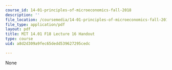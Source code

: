 ```yaml
---
course_id: 14-01-principles-of-microeconomics-fall-2018
description: ''
file_location: /coursemedia/14-01-principles-of-microeconomics-fall-2018/a8d2d309a9fec65dedd539627295cedc_MIT14_01F18_handout16.pdf
file_type: application/pdf
layout: pdf
title: MIT 14.01 F18 Lecture 16 Handout
type: course
uid: a8d2d309a9fec65dedd539627295cedc

---
```

None